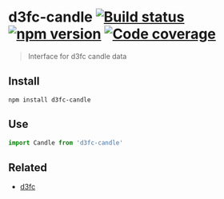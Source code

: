 # d3fc-candle [![Build status](https://travis-ci.org/strong-roots-capital/d3fc-candle.svg?branch=master)](https://travis-ci.org/strong-roots-capital/d3fc-candle) [![npm version](https://img.shields.io/npm/v/d3fc-candle.svg)](https://npmjs.org/package/d3fc-candle) [![Code coverage](https://img.shields.io/codecov/c/github.com/strong-roots-capital/d3fc-candle.svg)](https://codecov.io/gh/strong-roots-capital/d3fc-candle)

> Interface for d3fc candle data

## Install

``` shell
npm install d3fc-candle
```

## Use

``` typescript
import Candle from 'd3fc-candle'
```

## Related

- [d3fc](https://github.com/d3fc/d3fc)
